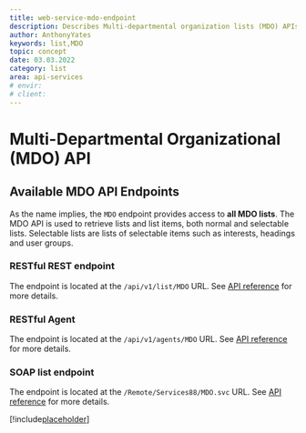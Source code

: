 ```yaml
---
title: web-service-mdo-endpoint
description: Describes Multi-departmental organization lists (MDO) APIs
author: AnthonyYates
keywords: list,MDO
topic: concept
date: 03.03.2022
category: list
area: api-services
# envir:
# client:
---
```


# Multi-Departmental Organizational (MDO) API

## Available MDO API Endpoints

As the name implies, the `MDO` endpoint provides access to **all MDO lists**. The MDO API is used to retrieve lists and list items, both normal and selectable lists. Selectable lists are lists of selectable items such as interests, headings and user groups.

### RESTful REST endpoint

The endpoint is located at the `/api/v1/list/MDO` URL. See [API reference][2] for more details.

### RESTful Agent

The endpoint is located at the `/api/v1/agents/MDO` URL. See [API reference][3] for more details.

### SOAP list endpoint

The endpoint is located at the `/Remote/Services88/MDO.svc` URL. See [API reference][4] for more details.

[!include[placeholder](../includes/how-to-list.md)]

[2]: ../../../reference/restful/rest/List_MDO/index.md
[3]: ../../../reference/restful/agent/MDO_Agent/index.md
[4]: ../../../reference/soap/services88/MDO/index.md
